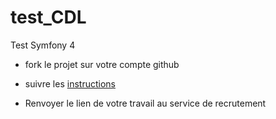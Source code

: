# test_CDL
Test Symfony 4


* fork le projet sur votre compte github
  
* suivre les [instructions](https://github.com/lecomptoirdeslangues/test_CDL/blob/main/instruction.pdf)

* Renvoyer le lien de votre travail au service de recrutement
